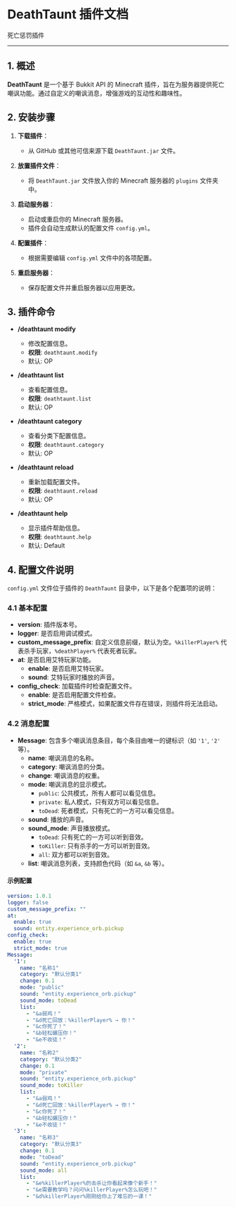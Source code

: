 # DeathTaunt 插件文档
 死亡惩罚插件

---



## 1. 概述

**DeathTaunt** 是一个基于 Bukkit API 的 Minecraft 插件，旨在为服务器提供死亡嘲讽功能。通过自定义的嘲讽消息，增强游戏的互动性和趣味性。

## 2. 安装步骤

1. **下载插件**：
    - 从 GitHub 或其他可信来源下载 `DeathTaunt.jar` 文件。

2. **放置插件文件**：
    - 将 `DeathTaunt.jar` 文件放入你的 Minecraft 服务器的 `plugins` 文件夹中。

3. **启动服务器**：
    - 启动或重启你的 Minecraft 服务器。
    - 插件会自动生成默认的配置文件 `config.yml`。

4. **配置插件**：
    - 根据需要编辑 `config.yml` 文件中的各项配置。

5. **重启服务器**：
    - 保存配置文件并重启服务器以应用更改。

## 3. 插件命令

- **/deathtaunt modify**
    - 修改配置信息。
    - **权限**: `deathtaunt.modify`
    - 默认: OP

- **/deathtaunt list**
    - 查看配置信息。
    - **权限**: `deathtaunt.list`
    - 默认: OP

- **/deathtaunt category**
    - 查看分类下配置信息。
    - **权限**: `deathtaunt.category`
    - 默认: OP

- **/deathtaunt reload**
    - 重新加载配置文件。
    - **权限**: `deathtaunt.reload`
    - 默认: OP

- **/deathtaunt help**
    - 显示插件帮助信息。
    - **权限**: `deathtaunt.help`
    - 默认: Default


## 4. 配置文件说明

`config.yml` 文件位于插件的 `DeathTaunt` 目录中，以下是各个配置项的说明：

### 4.1 基本配置

- **version**: 插件版本号。
- **logger**: 是否启用调试模式。
- **custom_message_prefix**: 自定义信息前缀，默认为空。`%killerPlayer%` 代表杀手玩家，`%deathPlayer%` 代表死者玩家。
- **at**: 是否启用艾特玩家功能。
    - **enable**: 是否启用艾特玩家。
    - **sound**: 艾特玩家时播放的声音。
- **config_check**: 加载插件时检查配置文件。
    - **enable**: 是否启用配置文件检查。
    - **strict_mode**: 严格模式，如果配置文件存在错误，则插件将无法启动。

### 4.2 消息配置

- **Message**: 包含多个嘲讽消息条目，每个条目由唯一的键标识（如 `'1'`, `'2'` 等）。
    - **name**: 嘲讽消息的名称。
    - **category**: 嘲讽消息的分类。
    - **change**: 嘲讽消息的权重。
    - **mode**: 嘲讽消息的显示模式。
        - `public`: 公共模式，所有人都可以看见信息。
        - `private`: 私人模式，只有双方可以看见信息。
        - `toDead`: 死者模式，只有死亡的一方可以看见信息。
    - **sound**: 播放的声音。
    - **sound_mode**: 声音播放模式。
        - `toDead`: 只有死亡的一方可以听到音效。
        - `toKiller`: 只有杀手的一方可以听到音效。
        - `all`: 双方都可以听到音效。
    - **list**: 嘲讽消息列表，支持颜色代码（如 `&a`, `&b` 等）。

#### 示例配置

```yaml
version: 1.0.1
logger: false
custom_message_prefix: ""
at:
  enable: true
  sound: entity.experience_orb.pickup
config_check:
  enable: true
  strict_mode: true
Message:
  '1':
    name: "名称1"
    category: "默认分类1"
    change: 0.1
    mode: "public"
    sound: "entity.experience_orb.pickup"
    sound_mode: toDead
    list:
      - "&a弱鸡！"
      - "&d死亡回放：%killerPlayer% → 你！"
      - "&c你死了！"
      - "&b轻松碾压你！"
      - "&e不收徒！"
  '2':
    name: "名称2"
    category: "默认分类2"
    change: 0.1
    mode: "private"
    sound: "entity.experience_orb.pickup"
    sound_mode: toKiller
    list:
      - "&a弱鸡！"
      - "&d死亡回放：%killerPlayer% → 你！"
      - "&c你死了！"
      - "&b轻松碾压你！"
      - "&e不收徒！"
  '3':
    name: "名称3"
    category: "默认分类3"
    change: 0.1
    mode: "toDead"
    sound: "entity.experience_orb.pickup"
    sound_mode: all
    list:
      - "&e%killerPlayer%的击杀让你看起来像个新手！"
      - "&e需要教学吗？问问%killerPlayer%怎么玩吧！"
      - "&d%killerPlayer%刚刚给你上了难忘的一课！"
```



